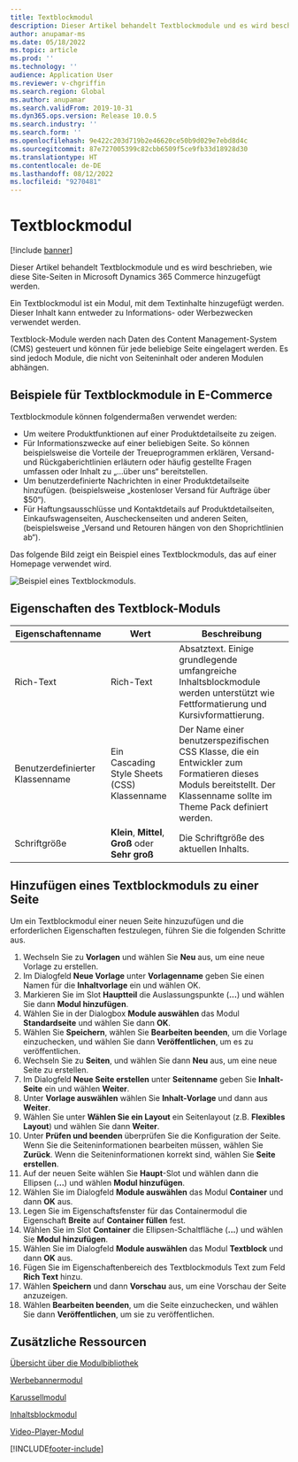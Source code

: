 ```yaml
---
title: Textblockmodul
description: Dieser Artikel behandelt Textblockmodule und es wird beschrieben, wie diese Site-Seiten in Microsoft Dynamics 365 Commerce hinzugefügt werden.
author: anupamar-ms
ms.date: 05/18/2022
ms.topic: article
ms.prod: ''
ms.technology: ''
audience: Application User
ms.reviewer: v-chgriffin
ms.search.region: Global
ms.author: anupamar
ms.search.validFrom: 2019-10-31
ms.dyn365.ops.version: Release 10.0.5
ms.search.industry: ''
ms.search.form: ''
ms.openlocfilehash: 9e422c203d719b2e46620ce50b9d029e7ebd8d4c
ms.sourcegitcommit: 87e727005399c82cbb6509f5ce9fb33d18928d30
ms.translationtype: HT
ms.contentlocale: de-DE
ms.lasthandoff: 08/12/2022
ms.locfileid: "9270481"
---
```

# <a name="text-block-module"></a>Textblockmodul

[!include [banner](includes/banner.md)]

Dieser Artikel behandelt Textblockmodule und es wird beschrieben, wie diese Site-Seiten in Microsoft Dynamics 365 Commerce hinzugefügt werden.

Ein Textblockmodul ist ein Modul, mit dem Textinhalte hinzugefügt werden. Dieser Inhalt kann entweder zu Informations- oder Werbezwecken verwendet werden.

Textblock-Module werden nach Daten des Content Management-System (CMS) gesteuert und können für jede beliebige Seite eingelagert werden. Es sind jedoch Module, die nicht von Seiteninhalt oder anderen Modulen abhängen.

## <a name="examples-of-text-block-modules-in-e-commerce"></a>Beispiele für Textblockmodule in E-Commerce

Textblockmodule können folgendermaßen verwendet werden:

* Um weitere Produktfunktionen auf einer Produktdetailseite zu zeigen.
* Für Informationszwecke auf einer beliebigen Seite. So können beispielsweise die Vorteile der Treueprogrammen erklären, Versand- und Rückgaberichtlinien erläutern oder häufig gestellte Fragen umfassen oder Inhalt zu „…über uns“ bereitstellen.
* Um benutzerdefinierte Nachrichten in einer Produktdetailseite hinzufügen. (beispielsweise „kostenloser Versand für Aufträge über $50“).
* Für Haftungsausschlüsse und Kontaktdetails auf Produktdetailseiten, Einkaufswagenseiten, Auscheckenseiten und anderen Seiten, (beispielsweise „Versand und Retouren hängen von den Shoprichtlinien ab“).

Das folgende Bild zeigt ein Beispiel eines Textblockmoduls, das auf einer Homepage verwendet wird.

![Beispiel eines Textblockmoduls.](./media/ecommerce-textblock.PNG)

## <a name="text-block-module-properties"></a>Eigenschaften des Textblock-Moduls

| Eigenschaftenname     | Wert                                            | Beschreibung |
|-------------------|--------------------------------------------------|-------------|
| Rich-Text         | Rich-Text                                        | Absatztext. Einige grundlegende umfangreiche Inhaltsblockmodule werden unterstützt wie Fettformatierung und Kursivformattierung. |
| Benutzerdefinierter Klassenname | Ein Cascading Style Sheets (CSS) Klassenname        | Der Name einer benutzerspezifischen CSS Klasse, die ein Entwickler zum Formatieren dieses Moduls bereitstellt. Der Klassenname sollte im Theme Pack definiert werden. |
| Schriftgröße         | **Klein**, **Mittel**, **Groß** oder **Sehr groß** | Die Schriftgröße des aktuellen Inhalts. |

## <a name="add-a-text-block-module-to-a-page"></a>Hinzufügen eines Textblockmoduls zu einer Seite

Um ein Textblockmodul einer neuen Seite hinzuzufügen und die erforderlichen Eigenschaften festzulegen, führen Sie die folgenden Schritte aus.

1. Wechseln Sie zu **Vorlagen** und wählen Sie **Neu** aus, um eine neue Vorlage zu erstellen.
1. Im Dialogfeld **Neue Vorlage** unter **Vorlagenname** geben Sie einen Namen für die **Inhaltvorlage** ein und wählen OK.
1. Markieren Sie im Slot **Hauptteil** die Auslassungspunkte (**...**) und wählen Sie dann **Modul hinzufügen**.
1. Wählen Sie in der Dialogbox **Module auswählen** das Modul **Standardseite** und wählen Sie dann **OK**.
1. Wählen Sie **Speichern**, wählen Sie **Bearbeiten beenden**, um die Vorlage einzuchecken, und wählen Sie dann **Veröffentlichen**, um es zu veröffentlichen.
1. Wechseln Sie zu **Seiten**, und wählen Sie dann **Neu** aus, um eine neue Seite zu erstellen.
1. Im Dialogfeld **Neue Seite erstellen** unter **Seitenname** geben Sie **Inhalt-Seite** ein und wählen **Weiter**.
1. Unter **Vorlage auswählen** wählen Sie **Inhalt-Vorlage** und dann aus **Weiter**.
1. Wählen Sie unter **Wählen Sie ein Layout** ein Seitenlayout (z.B. **Flexibles Layout**) und wählen Sie dann **Weiter**.
1. Unter **Prüfen und beenden** überprüfen Sie die Konfiguration der Seite. Wenn Sie die Seiteninformationen bearbeiten müssen, wählen Sie **Zurück**. Wenn die Seiteninformationen korrekt sind, wählen Sie **Seite erstellen**. 
1. Auf der neuen Seite wählen Sie **Haupt**-Slot und wählen dann die Ellipsen (**...**) und wählen **Modul hinzufügen**.
1. Wählen Sie im Dialogfeld **Module auswählen** das Modul **Container** und dann **OK** aus.
1. Legen Sie im Eigenschaftsfenster für das Containermodul die Eigenschaft **Breite** auf **Container füllen** fest.
1. Wählen Sie im Slot **Container** die Ellipsen-Schaltfläche (**...**) und wählen Sie **Modul hinzufügen**.
1. Wählen Sie im Dialogfeld **Module auswählen** das Modul **Textblock** und dann **OK** aus. 
1. Fügen Sie im Eigenschaftenbereich des Textblockmoduls Text zum Feld **Rich Text** hinzu.
1. Wählen **Speichern** und dann **Vorschau** aus, um eine Vorschau der Seite anzuzeigen.
1. Wählen **Bearbeiten beenden**, um die Seite einzuchecken, und wählen Sie dann **Veröffentlichen**, um sie zu veröffentlichen.

## <a name="additional-resources"></a>Zusätzliche Ressourcen

[Übersicht über die Modulbibliothek](starter-kit-overview.md)

[Werbebannermodul](add-alert.md)

[Karussellmodul](add-carousel.md)

[Inhaltsblockmodul](add-hero-module.md)

[Video-Player-Modul](add-video-player.md)



[!INCLUDE[footer-include](../includes/footer-banner.md)]
